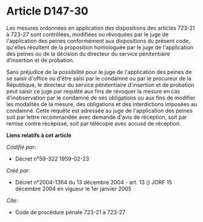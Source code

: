 # Article D147-30

Les mesures ordonnées en application des dispositions des articles 723-21 à 723-27 sont contrôlées, modifiées ou révoquées
par le juge de l'application des peines conformément aux dispositions du présent code, qu'elles résultent de la proposition
homologuée par le juge de l'application des peines ou de la décision du directeur du service pénitentiaire d'insertion et de
probation.

Sans préjudice de la possibilité pour le juge de l'application des peines de se saisir d'office ou d'être saisi par le
condamné ou par le procureur de la République, le directeur du service pénitentiaire d'insertion et de probation peut saisir
ce juge par requête aux fins de révoquer la mesure en cas d'inobservation par le condamné de ses obligations ou aux fins de
modifier les modalités de la mesure, des obligations et des interdictions imposées au condamné. Cette requête est adressée au
juge de l'application des peines soit par lettre recommandée avec demande d'avis de réception, soit par remise contre
récépissé, soit par télécopie avec accusé de réception.

**Liens relatifs à cet article**

_Codifié par_:

  - Décret n°59-322 1959-02-23

_Créé par_:

  - Décret n°2004-1364 du 13 décembre 2004 - art. 13 () JORF 15 décembre 2004 en vigueur le 1er janvier 2005

_Cite_:

  - Code de procédure pénale 723-21 à 723-27

